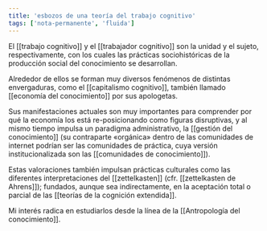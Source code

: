 ```yaml
---
title: 'esbozos de una teoría del trabajo cognitivo'
tags: ['nota-permanente', 'fluida']
---
```


El [[trabajo cognitivo]] y el [[trabajador cognitivo]] son la unidad y el sujeto, respectivamente, con los cuales las prácticas sociohistóricas de la producción social del conocimiento se desarrollan.

Alrededor de ellos se forman muy diversos fenómenos de distintas envergaduras, como el [[capitalismo cognitivo]], también llamado [[economía del conocimiento]] por sus apologetas.

Sus manifestaciones actuales son muy importantes para comprender por qué la economía los está re-posicionando como figuras disruptivas, y al mismo tiempo impulsa un paradigma administrativo, la [[gestión del conocimiento]] (su contraparte «orgánica» dentro de las comunidades de internet podrían ser las comunidades de práctica, cuya versión institucionalizada son las [[comunidades de conocimiento]]).

Estas valoraciones también impulsan prácticas culturales como las diferentes interpretaciones del [[zettelkasten]] (cfr. [[zettelkasten de Ahrens]]); fundados, aunque sea indirectamente, en la aceptación total o parcial de las [[teorías de la cognición extendida]].

Mi interés radica en estudiarlos desde la línea de la [[Antropología del conocimiento]].
